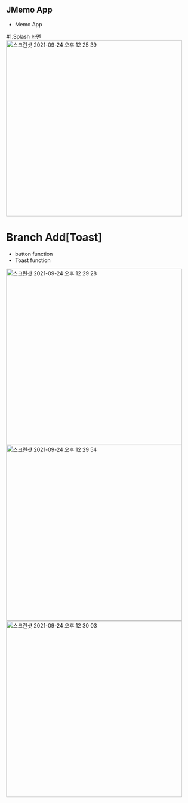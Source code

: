 ## JMemo App
- Memo App

#1.Splash 화면
<img width="471" alt="스크린샷 2021-09-24 오후 12 25 39" src="https://user-images.githubusercontent.com/85157490/134613966-db6d9f0d-627a-488f-8855-8932e584de90.png">




# Branch Add[Toast]
- button function
- Toast function

<img width="471" alt="스크린샷 2021-09-24 오후 12 29 28" src="https://user-images.githubusercontent.com/85157490/134614031-6125c8f5-876c-4640-92a2-9aeec60b4461.png">


<img width="471" alt="스크린샷 2021-09-24 오후 12 29 54" src="https://user-images.githubusercontent.com/85157490/134614064-8249c6c6-b4e9-4064-a0cc-a047e318064f.png">

<img width="471" alt="스크린샷 2021-09-24 오후 12 30 03" src="https://user-images.githubusercontent.com/85157490/134614094-4f88c761-e31a-4cf2-8100-2f5fa1c1cddb.png">



